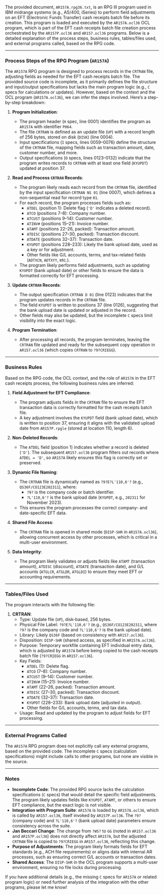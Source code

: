 The provided document, `AR157A.rpg36.txt`, is an RPG III program used in IBM midrange systems (e.g., AS/400, iSeries) to perform field adjustments on an EFT (Electronic Funds Transfer) cash receipts batch file before its creation. This program is loaded and executed by the `AR157A.ocl36` OCL program, which is part of the EFT cash receipts batch file creation process orchestrated by the `AR157P.ocl36` and `AR157.ocl36` programs. Below is a detailed explanation of the process steps, business rules, tables/files used, and external programs called, based on the RPG code.

---

### Process Steps of the RPG Program (`AR157A`)

The `AR157A` RPG program is designed to process records in the `CRTRAN` file, adjusting fields as needed for the EFT cash receipts batch file. The provided source code is incomplete, as it primarily defines the file structure and input/output specifications but lacks the main program logic (e.g., `C` specs for calculations or updates). However, based on the context and the OCL program (`AR157A.ocl36`), we can infer the steps involved. Here’s a step-by-step breakdown:

1. **Program Initialization**:
   - The program header (`H` spec, line 0001) identifies the program as `AR157A` with identifier `P064`.
   - The file `CRTRAN` is defined as an update file (`UP`) with a record length of 256 bytes, stored on disk (`DISK`) (line 0004).
   - Input specifications (`I` specs, lines 0059–0076) define the structure of the `CRTRAN` file, mapping fields such as transaction amount, date, customer number, and more.
   - Output specifications (`O` specs, lines 0123–0132) indicate that the program writes records to `CRTRAN` with at least one field (`KYUPDT`) updated at position 37.

2. **Read and Process `CRTRAN` Records**:
   - The program likely reads each record from the `CRTRAN` file, identified by the input specification `CRTRAN NS 01` (line 0007), which defines a non-sequential read for record type `01`.
   - For each record, the program processes fields such as:
     - `ATDEL` (position 1): Delete flag (`'D'` indicates a deleted record).
     - `ATCO` (positions 7–8): Company number.
     - `ATCUST` (positions 9–14): Customer number.
     - `ATINV#` (positions 15–21): Invoice number.
     - `ATAMT` (positions 22–26, packed): Transaction amount.
     - `ATDISC` (positions 27–30, packed): Transaction discount.
     - `ATDATE` (positions 32–37): Transaction date.
     - `KYUPDT` (positions 228–233): Likely the bank upload date, used as a key or for adjustment.
     - Other fields like G/L accounts, terms, and tax-related fields (`ADTXCN`, `ADTXYY`, etc.).
   - The program likely performs field adjustments, such as updating `KYUPDT` (bank upload date) or other fields to ensure the data is formatted correctly for EFT processing.

3. **Update `CRTRAN` Records**:
   - The output specification `CRTRAN D 01` (line 0123) indicates that the program updates records in the `CRTRAN` file.
   - The field `KYUPDT` is written to positions 37 (line 0126), suggesting that the bank upload date is updated or adjusted in the record.
   - Other fields may also be updated, but the incomplete `C` specs limit visibility into the exact logic.

4. **Program Termination**:
   - After processing all records, the program terminates, leaving the `CRTRAN` file updated and ready for the subsequent copy operation in `AR157.ocl36` (which copies `CRTRAN` to `?9?CRIEGG`).

---

### Business Rules

Based on the RPG code, the OCL context, and the role of `AR157A` in the EFT cash receipts process, the following business rules are inferred:

1. **Field Adjustment for EFT Compliance**:
   - The program adjusts fields in the `CRTRAN` file to ensure the EFT transaction data is correctly formatted for the cash receipts batch file.
   - A key adjustment involves the `KYUPDT` field (bank upload date), which is written to position 37, ensuring it aligns with the validated upload date from `AR157P.rpgle` (stored at location 110, length 6).

2. **Non-Deleted Records**:
   - The `ATDEL` field (position 1) indicates whether a record is deleted (`'D'`). The subsequent `AR157.ocl36` program filters out records where `ATDEL = 'D'`, so `AR157A` likely ensures this flag is correctly set or preserved.

3. **Dynamic File Naming**:
   - The `CRTRAN` file is dynamically named as `?9?E?L'110,6'?` (e.g., `QS36F/CO123E202311`), where:
     - `?9?` is the company code or batch identifier.
     - `?L'110,6'?` is the bank upload date (`KYUPDT`, e.g., `202311` for November 2023).
   - This ensures the program processes the correct company- and date-specific EFT data.

4. **Shared File Access**:
   - The `CRTRAN` file is opened in shared mode (`DISP-SHR` in `AR157A.ocl36`), allowing concurrent access by other processes, which is critical in a multi-user environment.

5. **Data Integrity**:
   - The program likely validates or adjusts fields like `ATAMT` (transaction amount), `ATDISC` (discount), `ATDATE` (transaction date), and G/L accounts (`ATGLCR`, `ATGLDR`, `ATGLDI`) to ensure they meet EFT or accounting requirements.

---

### Tables/Files Used

The program interacts with the following file:

1. **CRTRAN**:
   - Type: Update file (`UP`), disk-based, 256 bytes.
   - Physical File Label: `?9?E?L'110,6'?` (e.g., `QS36F/CO123E202311`, where `?9?` is the company code and `?L'110,6'?` is the bank upload date).
   - Library: Likely `QS36F` (based on consistency with `AR157.ocl36`).
   - Disposition: `DISP-SHR` (shared access, as specified in `AR157A.ocl36`).
   - Purpose: Temporary workfile containing EFT individual entry data, which is adjusted by `AR157A` before being copied to the cash receipts batch file (`?9?CRIEGG` in `AR157.ocl36`).
   - Key Fields:
     - `ATDEL` (1): Delete flag.
     - `ATCO` (7–8): Company number.
     - `ATCUST` (9–14): Customer number.
     - `ATINV#` (15–21): Invoice number.
     - `ATAMT` (22–26, packed): Transaction amount.
     - `ATDISC` (27–30, packed): Transaction discount.
     - `ATDATE` (32–37): Transaction date.
     - `KYUPDT` (228–233): Bank upload date (adjusted in output).
     - Other fields for G/L accounts, terms, and tax data.
   - Usage: Read and updated by the program to adjust fields for EFT processing.

---

### External Programs Called

The `AR157A` RPG program does not explicitly call any external programs, based on the provided code. The incomplete `C` specs (calculation specifications) might include calls to other programs, but none are visible in the source.

---

### Notes
- **Incomplete Code**: The provided RPG source lacks the calculation specifications (`C` specs) that would detail the specific field adjustments. The program likely updates fields like `KYUPDT`, `ATAMT`, or others to ensure EFT compliance, but the exact logic is not visible.
- **Integration with Program Suite**: `AR157A` is loaded by `AR157A.ocl36`, which is called by `AR157.ocl36`, itself invoked by `AR157P.ocl36`. The `?9?` (company code) and `?L'110,6'?` (bank upload date) parameters ensure consistency across the suite.
- **Jan Beccari Change**: The change from `?WS?` to `GG` (noted in `AR157.ocl36` and `AR157P.ocl36`) does not directly affect `AR157A`, but the adjusted `CRTRAN` file is copied to `?9?CRIEGG` in `AR157.ocl36`, reflecting this change.
- **Purpose of Adjustments**: The program likely formats fields for EFT standards (e.g., ACH file requirements) or aligns data with internal AR processes, such as ensuring correct G/L accounts or transaction dates.
- **Shared Access**: The `DISP-SHR` in the OCL program supports a multi-user environment, ensuring no file locks during processing.

If you have additional details (e.g., the missing `C` specs for `AR157A` or related program logic) or need further analysis of the integration with the other programs, please let me know!